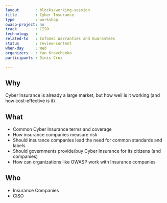 ```yaml
---
layout       : blocks/working-session
title        : Cyber Insurance
type         : workshop
owasp-project: no
track        : CISO
technology   :
related-to   : InfoSec Warranties and Guarantees
status       : review-content
when-day     : Wed
organizers   : Yan Kravchenko
participants : Dinis Cruz

---
```


## Why

Cyber Insurance is already a large market, but how well is it working (and how cost-effective is it)

## What

 - Common Cyber Insurance terms and coverage
 - How insurance companies measure risk
 - Should insurance companies lead the need for common standards and labels
 - Should governments provide/buy Cyber Insurance for its citizens (and companies)
 - How can organizations like OWASP work with Insurance companies

## Who

 - Insurance Companies
 - CISO

